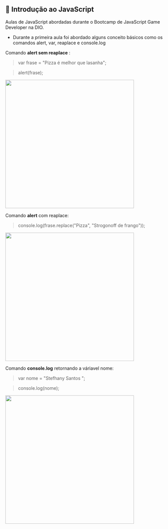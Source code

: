 ## 🚀 Introdução ao JavaScript
Aulas de JavaScript abordadas durante o Bootcamp de JavaScript Game Developer na DIO.

* Durante a primeira aula foi abordado alguns conceito básicos como os comandos alert, var, reaplace e console.log  

Comando **alert sem reaplace** : 

> var frase = "Pizza é melhor que lasanha";

> alert(frase);

<img src="https://user-images.githubusercontent.com/81439112/142964518-bec26c13-552a-4761-95fd-2cbd087bee3f.PNG" width="400px" />
</div> 
</span>

Comando **alert** com reaplace:

> console.log(frase.replace("Pizza", "Strogonoff de frango"));

<img src="https://user-images.githubusercontent.com/81439112/142963555-aced8c76-33ea-46fe-b765-9508d98ffc57.png" width="400px" />
</div> 
</span>

Comando **console.log** retornando a váriavel nome:

> var nome = "Stefhany Santos ";

> console.log(nome);

<img src="https://user-images.githubusercontent.com/81439112/142964940-e28e2371-339d-4a42-8312-9d80e12de174.PNG" width="400px" />
</div> 
</span>

##

